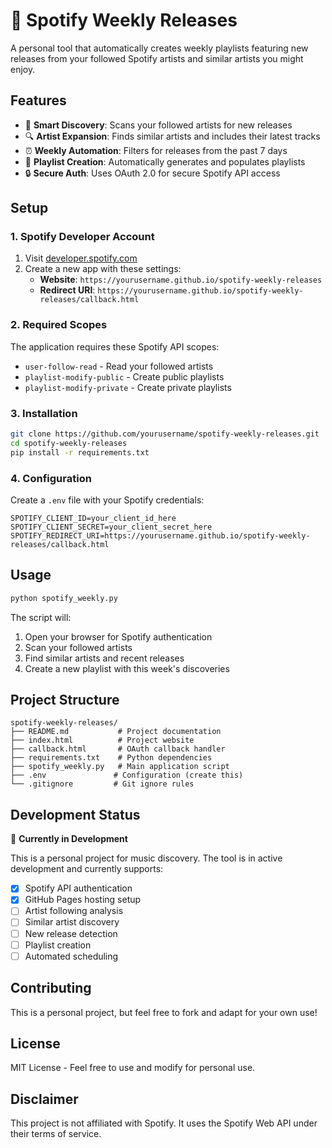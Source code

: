 # 🎵 Spotify Weekly Releases

A personal tool that automatically creates weekly playlists featuring new releases from your followed Spotify artists and similar artists you might enjoy.

## Features

- 🎯 **Smart Discovery**: Scans your followed artists for new releases
- 🔍 **Artist Expansion**: Finds similar artists and includes their latest tracks  
- ⏰ **Weekly Automation**: Filters for releases from the past 7 days
- 🎵 **Playlist Creation**: Automatically generates and populates playlists
- 🔒 **Secure Auth**: Uses OAuth 2.0 for secure Spotify API access

## Setup

### 1. Spotify Developer Account
1. Visit [developer.spotify.com](https://developer.spotify.com)
2. Create a new app with these settings:
   - **Website**: `https://yourusername.github.io/spotify-weekly-releases`
   - **Redirect URI**: `https://yourusername.github.io/spotify-weekly-releases/callback.html`

### 2. Required Scopes
The application requires these Spotify API scopes:
- `user-follow-read` - Read your followed artists
- `playlist-modify-public` - Create public playlists
- `playlist-modify-private` - Create private playlists

### 3. Installation
```bash
git clone https://github.com/yourusername/spotify-weekly-releases.git
cd spotify-weekly-releases
pip install -r requirements.txt
```

### 4. Configuration
Create a `.env` file with your Spotify credentials:
```
SPOTIFY_CLIENT_ID=your_client_id_here
SPOTIFY_CLIENT_SECRET=your_client_secret_here
SPOTIFY_REDIRECT_URI=https://yourusername.github.io/spotify-weekly-releases/callback.html
```

## Usage

```bash
python spotify_weekly.py
```

The script will:
1. Open your browser for Spotify authentication
2. Scan your followed artists
3. Find similar artists and recent releases
4. Create a new playlist with this week's discoveries

## Project Structure

```
spotify-weekly-releases/
├── README.md           # Project documentation
├── index.html          # Project website
├── callback.html       # OAuth callback handler
├── requirements.txt    # Python dependencies
├── spotify_weekly.py   # Main application script
├── .env               # Configuration (create this)
└── .gitignore         # Git ignore rules
```

## Development Status

🚧 **Currently in Development**

This is a personal project for music discovery. The tool is in active development and currently supports:
- [x] Spotify API authentication
- [x] GitHub Pages hosting setup
- [ ] Artist following analysis
- [ ] Similar artist discovery
- [ ] New release detection
- [ ] Playlist creation
- [ ] Automated scheduling

## Contributing

This is a personal project, but feel free to fork and adapt for your own use!

## License

MIT License - Feel free to use and modify for personal use.

## Disclaimer

This project is not affiliated with Spotify. It uses the Spotify Web API under their terms of service.
